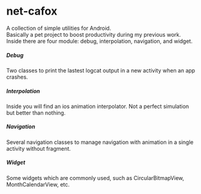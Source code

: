 # net-cafox

A collection of simple utilities for Android.  
Basically a pet project to boost productivity during my previous work.  
Inside there are four module: debug, interpolation, navigation, and widget.

##### Debug

Two classes to print the lastest logcat output in a new activity when an app crashes.

##### Interpolation

Inside you will find an ios animation interpolator. Not a perfect simulation but better than nothing.

##### Navigation

Several navigation classes to manage navigation with animation in a single activity without fragment.

##### Widget

Some widgets which are commonly used, such as CircularBitmapView, MonthCalendarView, etc.
